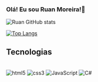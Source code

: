 ### Olá! Eu sou Ruan Moreira!👋

![Ruan GitHub stats](https://github-readme-stats.vercel.app/api?username=RuanMoreira77&show_icons=true&theme=dark)

[![Top Langs](https://github-readme-stats.vercel.app/api/top-langs/?username=RuanMoreira77&layout=compact)](https://github.com/anuraghazra/github-readme-stats)

## Tecnologias
<div style="display: inline_block"><br/>
<img align="center" alt="html5" src="https://img.shields.io/badge/HTML5-E34F26?style=for-the-badge&logo=html5&logoColor=white" />
<img align="center" alt="css3" src="https://img.shields.io/badge/CSS3-1572B6?style=for-the-badge&logo=css3&logoColor=white" />
<img align="center" alt="JavaScript" src="https://img.shields.io/badge/JavaScript-F7DF1E?style=for-the-badge&logo=javascript&logoColor=black" />
<img align="center" alt="C#" src="https://img.shields.io/badge/C%23-239120?style=for-the-badge&logo=c-sharp&logoColor=white" />
</div>
